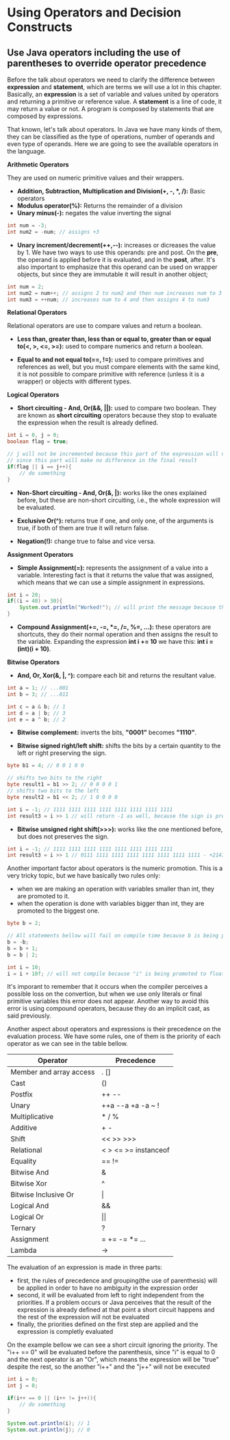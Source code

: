 # Using Operators and Decision Constructs

## Use Java operators including the use of parentheses to override operator precedence

Before the talk about operators we need to clarify the difference between **expression** and **statement**, which are terms we will use a lot in this chapter. Basically, an **expression** is a set of variable and values united by operators and returning a primitive or reference value. A **statement** is a line of code, it may return a value or not. A program is composed by statements that are composed by expressions.

That known, let's talk about operators. In Java we have many kinds of them, they can be classified as the type of operations, number of operands and even type of operands. Here we are going to see the available operators in the language.

**Arithmetic Operators**

They are used on numeric primitive values and their wrappers.

- **Addition, Subtraction, Multiplication and Division(+, -, \*, /):** Basic operators
- **Modulus operator(%):** Returns the remainder of a division
- **Unary minus(-):** negates the value inverting the signal
```java
int num = -3;
int num2 = -num; // assigns +3
```
- **Unary increment/decrement(++,--):** increases or dicreases the value by 1. We have two ways to use this operands: pre and post. On the **pre**, the operand is applied before it is evaluated, and in the **post**, after. It's also important to emphasize that this operand can be used on wrapper objects, but since they are immutable it will result in another object;
```java
int num = 2;
int num2 = num++; // assigns 2 to num2 and then num increases num to 3
int num3 = ++num; // increases num to 4 and then assigns 4 to num3
```

**Relational Operators**

Relational operators are use to compare values and return a boolean.

- **Less than, greater than, less than or equal to, greater than or equal to(<, >, <=, >=):** used to compare numerics and return a boolean.

- **Equal to and not equal to(==, !=):** used to compare primitives and references as well, but you must compare elements with the same kind, it is not possible to compare primitive with reference (unless it is a wrapper) or objects with different types.

**Logical Operators**

- **Short circuiting - And, Or(&&, ||):** used to compare two boolean. They are known as **short circuiting** operators because they stop to evaluate the expression when the result is already defined.
```java
int i = 0, j = 0;
boolean flag = true;

// j will not be incremented because this part of the expression will not be evaluated, 
// since this part will make no difference in the final result
if(flag || i == j++){ 
    // do something
}
```

- **Non-Short circuiting - And, Or(&, |):** works like the ones explained before, but these are non-short circuiting, i.e., the whole expression will be evaluated.

- **Exclusive Or(^):** returns true if one, and only one, of the arguments is true, if both of them are true it will return false.

- **Negation(!):** change true to false and vice versa.

**Assignment Operators**

- **Simple Assignment(=):** represents the assignment of a value into a variable. Interesting fact is that it returns the value that was assigned, which means that we can use a simple assignment in expressions.
```java
int i = 20;
if((i = 40) > 30){
    System.out.println("Worked!"); // will print the message because the value assigned was 40
}
```

- **Compound Assignment(+=, -=, \*=, /=, %=, ...):** these operators are shortcuts, they do their normal operation and then assigns the result to the variable. Expanding the expression **int i += 10** we have this: **int i = (int)(i + 10)**.

**Bitwise Operators**

- **And, Or, Xor(&, |, ^):** compare each bit and returns the resultant value.
```java
int a = 1; // ...001
int b = 3; // ...011

int c = a & b; // 1
int d = a | b; // 3
int e = a ^ b; // 2
```

- **Bitwise complement:** inverts the bits, **"0001"** becomes **"1110"**. 

- **Bitwise signed right/left shift:** shifts the bits by a certain quantity to the left or right preserving the sign.
```java
byte b1 = 4; // 0 0 1 0 0

// shifts two bits to the right
byte result1 = b1 >> 2; // 0 0 0 0 1
// shifts two bits to the left
byte result2 = b1 << 2; // 1 0 0 0 0

int i = -1; // 1111 1111 1111 1111 1111 1111 1111 1111
int result3 = i >> 1 // will return -1 as well, because the sign is preserved
```

- **Bitwise unsigned right shift(>>>):** works like the one mentioned before, but does not preserves the sign.
```java
int i = -1; // 1111 1111 1111 1111 1111 1111 1111 1111
int result3 = i >> 1 // 0111 1111 1111 1111 1111 1111 1111 1111 - +2147483647
```

Another important factor about operators is the numeric promotion. This is a very tricky topic, but we have basically two rules only:

- when we are making an operation with variables smaller than int, they are promoted to it.
- when the operation is done with variables bigger than int, they are promoted to the biggest one.

```java
byte b = 2;

// All statements bellow will fail on compile time because b is being promoted to int on each expression
b = -b; 
b = b + 1; 
b = b | 2;

int i = 10;
i = i + 10f; // will not compile because "i" is being promoted to float
```

It's imporant to remember that it occurs when the compiler perceives a possible loss on the convertion, but when we use only literals or final primitive variables this error does not appear. Another way to avoid this error is using compound operators, because they do an implicit cast, as said previously.

Another aspect about operators and expressions is their precedence on the evaluation process. We have some rules, one of them is the priority of each operator as we can see in the table bellow.

| Operator  | Precedence  |
|---|---|
| Member and array access  | . [] |
| Cast | () |
| Postfix | ++ -- |
| Unary | ++a --a +a -a ~ ! |
| Multiplicative | * / % |
| Additive | + - |
| Shift | << >> >>> |
| Relational | < > <= >= instanceof |
| Equality | == != |
| Bitwise And | & |
| Bitwise Xor | ^ |
| Bitwise Inclusive Or | \| |
| Logical And | && |
| Logical Or | \|\| |
| Ternary | ? |
| Assignment | = += -= *= ... |
| Lambda | -> |

The evaluation of an expression is made in three parts:

- first, the rules of precedence and grouping(the use of parenthesis) will be applied in order to have no ambiguity in the expression order
- second, it will be evaluated from left to right independent from the priorities. If a problem occurs or Java perceives that the result of the expression is already defined at that point a short circuit happens and the rest of the expression will not be evaluated
- finally, the priorities defined on the first step are applied and the expression is completly evaluated

On the example bellow we can see a short circuit ignoring the priority. The "i++ == 0" will be evaluated before the parenthesis, since "i" is equal to 0 and the next operator is an "Or", which means the expression will be "true" despite the rest, so the another "i++" and the "j++" will not be executed

```java
int i = 0;
int j = 0;

if(i++ == 0 || (i++ != j++)){
    // do something
}

System.out.println(i); // 1
System.out.println(j); // 0
```